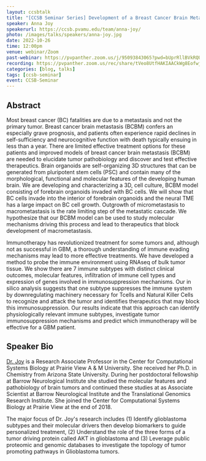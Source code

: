 ```yaml
---
layout: ccsbtalk
title: "[CCSB Seminar Series] Development of a Breast Cancer Brain Metastasis Model for Drug Discovery and Testing"
speaker: Anna Joy
speakerurl: https://ccsb.pvamu.edu/team/anna-joy/
photo: /images/talks/speakers/anna-joy.jpg
date: 2022-10-26
time: 12:00pm
venue: webinar/Zoom
past-webinar: https://pvpanther.zoom.us/j/95093843065?pwd=bUprRllBVkRQUjBuNStuVFVNRDBTZz09
recording: https://pvpanther.zoom.us/rec/share/tVeo8UtfHAKIAACkWg8EofwjyO13XUHUCVfMAN6TxAg4joUGn2D5OrFv0HsdbcKG.xg19sLbsYSiP4xbs
categories: [blog, talks]
tags: [ccsb-seminar]
event: CCSB-Seminar
---
```



## Abstract

Most breast cancer (BC) fatalities are due to a metastasis and not the primary tumor.  Breast cancer brain metastasis (BCBM) confers an especially grave prognosis, and patients often experience rapid declines in self-sufficiency and neurocognitive function with death typically ensuing in less than a year.  There are limited effective treatment options for these patients and improved models of breast cancer brain metastasis (BCBM) are needed to elucidate tumor pathobiology and discover and test effective therapeutics. Brain organoids are self-organizing 3D structures that can be generated from pluripotent stem cells (PSC) and contain many of the morphological, functional and molecular features of the developing human brain.  We are developing and characterizing a 3D, cell culture, BCBM model consisting of forebrain organoids invaded with BC cells.  We will show that BC cells invade into the interior of forebrain organoids and the neural TME has a large impact on BC cell growth.  Outgrowth of micrometastasis to macrometastasis is the rate limiting step of the metastatic cascade.  We hypothesize that our BCBM model can be used to study molecular mechanisms driving this process and lead to therapeutics that block development of macrometastasis. 

Immunotherapy has revolutionized treatment for some tumors and, although not as successful in GBM, a thorough understanding of immune evading mechanisms may lead to more effective treatments.  We have developed a method to probe the immune environment using RNAseq of bulk tumor tissue.  We show there are 7 immune subtypes with distinct clinical outcomes, molecular features, infiltration of immune cell types and expression of genes involved in immunosuppression mechanisms.  Our in silico analysis suggests that one subtype suppresses the immune system by downregulating machinery necessary for Tcells and Natural Killer Cells to recognize and attack the tumor and identifies therapeutics that may block this immunosuppression.  Our results indicate that this approach can identify physiologically relevant immune subtypes, investigate tumor immunosuppression mechanisms and predict which immunotherapy will be effective for a GBM patient.




## Speaker Bio
[Dr. Joy](https://ccsb.pvamu.edu/team/anna-joy/) is a Research Associate Professor in the Center for Computational Systems Biology at Prairie View A & M University. She received her Ph.D. in Chemistry from Arizona State University.  During her postdoctoral fellowship at Barrow Neurological Institute she studied the molecular features and pathobiology of brain tumors and continued these studies at as Associate Scientist at Barrow Neurological Institute and the Translational Genomics Research Institute.  She joined the Center for Computational Systems Biology at Prairie View at the end of 2018.

The major focus of Dr. Joy's research includes (1) Identify glioblastoma subtypes and their molecular drivers then develop biomarkers to guide personalized treatment, (2) Understand the role of the three forms of a tumor driving protein called AKT in glioblastoma and (3) Leverage public proteomic and genomic databases to investigate the topology of tumor promoting pathways in Glioblastoma tumors.


